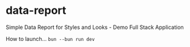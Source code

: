 # data-report
Simple Data Report for Styles and Looks - Demo Full Stack Application

How to launch... 
`bun --bun run dev`